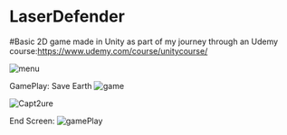 # LaserDefender
#Basic 2D game made in Unity as part of my journey through an Udemy course:https://www.udemy.com/course/unitycourse/

![menu](https://github.com/MSoykan/LaserDefender/assets/44510111/2159bacc-7373-4585-a48b-ee17bbab16b5)



GamePlay: Save Earth ![game](https://github.com/MSoykan/LaserDefender/assets/44510111/8ba797ab-73cf-47a6-9304-e99cbcbc1b46)

![Capt2ure](https://github.com/MSoykan/LaserDefender/assets/44510111/42a14b28-f771-4c4a-84dc-e40bad2a7fa0)

End Screen:
![gamePlay](https://github.com/MSoykan/LaserDefender/assets/44510111/05bc50a8-be61-4c21-b8a4-0cb029cdeee9)
